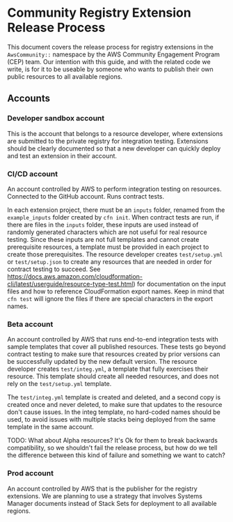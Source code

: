 # Community Registry Extension Release Process

This document covers the release process for registry extensions in the
`AwsCommunity::` namespace by the AWS Community Engagement Program (CEP) team.
Our intention with this guide, and with the related code we write, is for it to
be useable by someone who wants to publish their own public resources to all
available regions.

## Accounts

### Developer sandbox account

This is the account that belongs to a resource developer, where extensions are
submitted to the private registry for integration testing. Extensions should be
clearly documented so that a new developer can quickly deploy and test an
extension in their account.

### CI/CD account

An account controlled by AWS to perform integration testing on resources.
Connected to the GitHub account. Runs contract tests.

In each extension project, there must be an `inputs` folder, renamed from the
`example_inputs` folder created by `cfn init`. When contract tests are run, if
there are files in the `inputs` folder, these inputs are used instead of
randomly generated characters which are not useful for real resource testing.
Since these inputs are not full templates and cannot create prerequisite
resources, a template must be provided in each project to create those
prerequisites. The resource developer creates `test/setup.yml` or
`test/setup.json` to create any resources that are needed in order for contract
testing to succeed. See
https://docs.aws.amazon.com/cloudformation-cli/latest/userguide/resource-type-test.html)
for documentation on the input files and how to reference CloudFormation export
names. Keep in mind that `cfn test` will ignore the files if there are special characters
in the export names.

### Beta account

An account controlled by AWS that runs end-to-end integration tests with sample
templates that cover all published resources. These tests go beyond contract
testing to make sure that resources created by prior versions can be
successfully updated by the new default version. The resource developer creates
`test/integ.yml`, a template that fully exercises their resource. This template
should create all needed resources, and does not rely on the `test/setup.yml`
template.

The `test/integ.yml` template is created and deleted, and a second copy is
created once and never deleted, to make sure that updates to the resource don't
cause issues.  In the integ template, no hard-coded names should be used, to
avoid issues with multiple stacks being deployed from the same template in the
same account.

TODO: What about Alpha resources? It's Ok for them to break backwards
compatibility, so we shouldn't fail the release process, but how do we tell the
difference between this kind of failure and something we want to catch?

### Prod account

An account controlled by AWS that is the publisher for the registry extensions.
We are planning to use a strategy that involves Systems Manager documents
instead of Stack Sets for deployment to all available regions.


